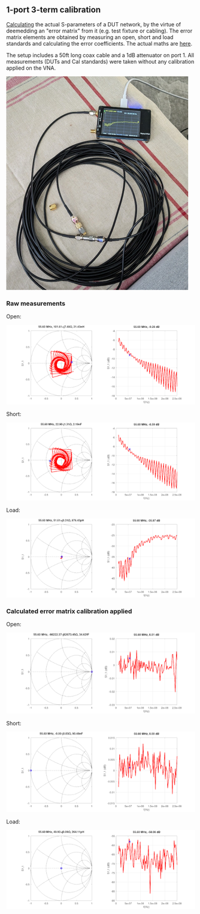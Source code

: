 ## 1-port 3-term calibration

[Calculating](calibration.m) the actual S-parameters of a DUT network, by the virtue of deemedding an "error matrix" from it (e.g. test fixture or cabling). The error matrix elements are obtained by measuring an open, short and load standards and calculating the error coefficients. The actual maths are [here](https://github.com/szoftveres/RF_Microwave/tree/main/RFlib/p1cal.m).

The setup includes a 50ft long coax cable and a 1dB attenuator on port 1. All measurements (DUTs and Cal standards) were taken without any calibration applied on the VNA.

![setup](setup.jpg)

### Raw measurements

Open:

![open_raw](open_raw.png)

Short:

![short_raw](short_raw.png)

Load:

![load_raw](load_raw.png)

### Calculated error matrix calibration applied

Open:

![open_calibrated](open_calibrated.png)

Short:

![short_calibrated](short_calibrated.png)

Load:

![load_calibrated](load_calibrated.png)

